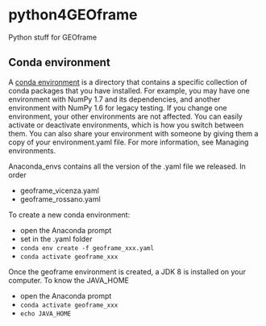 # python4GEOframe
Python stuff for GEOframe 

## Conda environment
A [conda environment](https://docs.conda.io/projects/conda/en/latest/user-guide/concepts/environments.html) is a directory that contains a specific collection of conda packages that you have installed. For example, you may have one environment with NumPy 1.7 and its dependencies, and another environment with NumPy 1.6 for legacy testing. If you change one environment, your other environments are not affected. You can easily activate or deactivate environments, which is how you switch between them. You can also share your environment with someone by giving them a copy of your environment.yaml file. For more information, see Managing environments.

Anaconda\_envs contains all the version of the .yaml file we released. In order 
- geoframe\_vicenza.yaml 
- geoframe_rossano.yaml

To create a new conda environment:
- open the Anaconda prompt
- set in the .yaml folder
- `conda env create -f geoframe_xxx.yaml`
- `conda activate geoframe_xxx`

Once the geoframe environment is created, a JDK 8 is installed on your computer. To know the JAVA_HOME 
- open the Anaconda prompt
- `conda activate geoframe_xxx`
- `echo JAVA_HOME`
